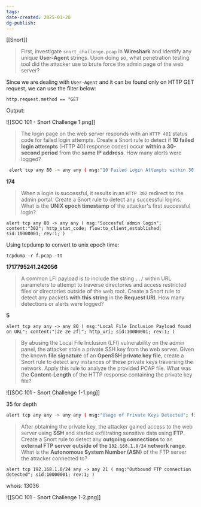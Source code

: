 ```yaml
---
tags: 
date-created: 2025-01-20
dg-publish:
---
```

[[Snort]]

> First, investigate `snort_challenge.pcap` in **Wireshark** and identify any unique **User-Agent** strings. Upon doing so, what penetration testing tool did the attacker use to brute force the admin page of the web server?

Since we are dealing with `User-Agent` and it can be found only on HTTP GET request, we can use the filter below:

```
http.request.method == "GET
```

Output:

![[SOC 101 - Snort Challenge 1.png]]
> The login page on the web server responds with an `HTTP 401` status code for failed login attempts. Create a Snort rule to detect if **10 failed login attempts** (HTTP 401 response codes) occur **within a 30-second period** from the **same IP address**. How many alerts were logged?

```bash
 alert tcp any 80 -> any any ( msg:"10 Failed Login Attempts within 30 seconds possible brute force detected"; content:"401"; http_stat_code; flow:to_client,established; threshold:type threshold, track by_src, count 10 , seconds 30; sid:10000001; rev:1; ) 
```

**174**

> When a login is successful, it results in an `HTTP 302` redirect to the admin portal. Create a Snort rule to detect any successful logins. What is the **UNIX epoch timestamp** of the attacker's first successful login?

```
alert tcp any 80 -> any any ( msg:"Succesful admin login"; content:"302"; http_stat_code; flow:to_client,established; sid:10000001; rev:1; )
```

Using tcpdump to convert to unix epoch time:

```
tcpdump -r f.pcap -tt
```

**1717795241.242056**

> A common LFI payload is to include the string `../` within URL parameters to attempt to traverse directories and access restricted files or directories outside of the web root. Create a Snort rule to detect any packets **with this string** in the **Request URI**. How many detections or alerts were logged?

**5**

 ```
alert tcp any any -> any 80 ( msg:"Local File Inclusion Payload found on URL"; content:"|2e 2e 2f|"; http_uri; sid:10000001; rev:1; ) 
```

> By abusing the Local File Inclusion (LFI) vulnerability on the admin panel, the attacker stole a private SSH key from the web server. Given the known **file signature** of an **OpenSSH private key file**, create a Snort rule to detect any instances of these private keys traversing the network. Apply this rule to analyze the provided PCAP file. What was the **Content-Length** of the HTTP response containing the private key file?

![[SOC 101 - Snort Challenge 1-1.png]]

35 for depth

 ```bash
alert tcp any any -> any any ( msg:"Usage of Private Keys Detected"; file_data; content:"|2d 2d 2d 2d 2d|BEGIN|20|OPENSSH|20|PRIVATE|20|KEY|2d 2d 2d 2d 2d|"; depth: 35; sid:10000001; rev:1; ) 
```

> After obtaining the private key, the attacker gained access to the web server using **SSH** and started exfiltrating sensitive data using **FTP**. Create a Snort rule to detect any **outgoing connections** to an **external FTP server outside of the `192.168.1.0/24` network range**. What is the **Autonomous System Number (ASN)** of the FTP server the attacker connected to?

```
alert tcp 192.168.1.0/24 any -> any 21 ( msg:"Outbound FTP connection detected"; sid:10000001; rev:1; ) 
```

whois: 13036

![[SOC 101 - Snort Challenge 1-2.png]]
